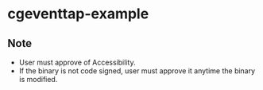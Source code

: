 # cgeventtap-example

## Note

- User must approve of Accessibility.
- If the binary is not code signed, user must approve it anytime the binary is modified.
